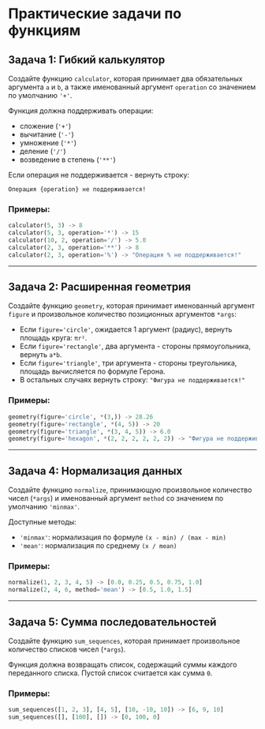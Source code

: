# Практические задачи по функциям

## Задача 1: Гибкий калькулятор

Создайте функцию `calculator`, которая принимает два обязательных аргумента `a` и `b`, а также именованный аргумент `operation` со значением по умолчанию `'+'`.

Функция должна поддерживать операции:
- сложение (`'+'`)
- вычитание (`'-'`)
- умножение (`'*'`)
- деление (`'/'`)
- возведение в степень (`'**'`)

Если операция не поддерживается - вернуть строку:
```
Операция {operation} не поддерживается!
```

### Примеры:
```python
calculator(5, 3) -> 8
calculator(5, 3, operation='*') -> 15
calculator(10, 2, operation='/') -> 5.0
calculator(2, 3, operation='**') -> 8
calculator(2, 3, operation='%') -> "Операция % не поддерживается!"
```

---

## Задача 2: Расширенная геометрия

Создайте функцию `geometry`, которая принимает именованный аргумент `figure` и произвольное количество позиционных аргументов `*args`:

- Если `figure='circle'`, ожидается 1 аргумент (радиус), вернуть площадь круга: `πr²`.
- Если `figure='rectangle'`, два аргумента - стороны прямоугольника, вернуть `a*b`.
- Если `figure='triangle'`, три аргумента - стороны треугольника, площадь вычисляется по формуле Герона.
- В остальных случаях вернуть строку: `"Фигура не поддерживается!"`

### Примеры:
```python
geometry(figure='circle', *(3,)) -> 28.26
geometry(figure='rectangle', *(4, 5)) -> 20
geometry(figure='triangle', *(3, 4, 5)) -> 6.0
geometry(figure='hexagon', *(2, 2, 2, 2, 2, 2)) -> "Фигура не поддерживается!"
```

---

## Задача 4: Нормализация данных

Создайте функцию `normalize`, принимающую произвольное количество чисел (`*args`) и именованный аргумент `method` со значением по умолчанию `'minmax'`.

Доступные методы:
- `'minmax'`: нормализация по формуле `(x - min) / (max - min)`
- `'mean'`: нормализация по среднему `(x / mean)`

### Примеры:
```python
normalize(1, 2, 3, 4, 5) -> [0.0, 0.25, 0.5, 0.75, 1.0]
normalize(2, 4, 6, method='mean') -> [0.5, 1.0, 1.5]
```

---

## Задача 5: Сумма последовательностей

Создайте функцию `sum_sequences`, которая принимает произвольное количество списков чисел (`*args`).

Функция должна возвращать список, содержащий суммы каждого переданного списка. Пустой список считается как сумма `0`.

### Примеры:
```python
sum_sequences([1, 2, 3], [4, 5], [10, -10, 10]) -> [6, 9, 10]
sum_sequences([], [100], []) -> [0, 100, 0]
```